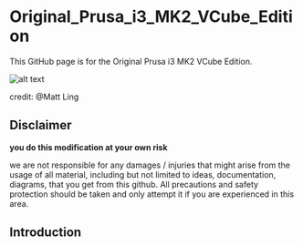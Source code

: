 # Original_Prusa_i3_MK2_VCube_Edition
This GitHub page is for the Original Prusa i3 MK2 VCube Edition.

![alt text][teaser]

[teaser]: http://imgur.com/a/NoBdq "VCube Rendering in CATIA"

credit: @Matt Ling

## Disclaimer

**you do this modification at your own risk**

we are not responsible for any damages / injuries that might arise from the usage of all material, including but not limited to ideas, documentation, diagrams, that you get from this github.  All precautions and safety protection should be taken and only attempt it if you are experienced in this area.

## Introduction

